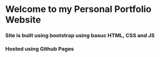 # Welcome to my Personal Portfolio Website #
### Site is built using bootstrap using basuc HTML, CSS and JS
### Hosted using Github Pages ###
